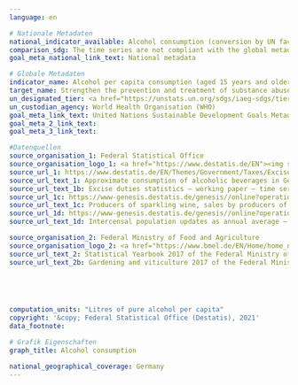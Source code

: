 ```yaml
---
language: en    

# Nationale Metadaten    
national_indicator_available: Alcohol consumption (conversion by UN factors)<br>Alcohol consumption (conversion by national factors)    
comparison_sdg: The time series are not compliant with the global metadata, but provide additional information.    
goal_meta_national_link_text: National metadata    

# Globale Metadaten    
indicator_name: Alcohol per capita consumption (aged 15 years and older) within a calendar year in litres of pure alcohol    
target_name: Strengthen the prevention and treatment of substance abuse, including narcotic drug abuse and harmful use of alcohol    
un_designated_tier: <a href="https://unstats.un.org/sdgs/iaeg-sdgs/tier-classification/" title="Click here for more information on the UN tier classification."  target="_blank">Tier I</a>    
un_custodian_agency: World Health Organisation (WHO)    
goal_meta_link_text: United Nations Sustainable Development Goals Metadata    
goal_meta_2_link_text:     
goal_meta_3_link_text:     

#Datenquellen
source_organisation_1: Federal Statistical Office
source_organisation_logo_1: <a href="https://www.destatis.de/EN"><img src="https://g205sdgs.github.io/sdg-indicators/public/OrgImgEn/destatis.png" alt="Logo destatis" style="height:60px; width:148px" /></a>
source_url_1: https://www.destatis.de/EN/Themes/Government/Taxes/Excise-Duties/Tables/approximate-consumption-alcoholic-beverages.html
source_url_text_1: Approximate consumption of alcoholic beverages in Germany
source_url_text_1b: Excise duties statistics – working paper – time series (only available in German)
source_url_1c: https://www-genesis.destatis.de/genesis//online?operation=table&code=73423-0001&bypass=true&language=en
source_url_text_1c: Producers of sparkling wine, sales by producers of sparkling wine, consumption of sparkling wine – GENESIS online 73423-0001
source_url_1d: https://www-genesis.destatis.de/genesis//online?operation=table&code=12411-0040&bypass=true&language=en
source_url_text_1d: Intercensal population updates as annual average – GENESIS online 12411-0040

source_organisation_2: Federal Ministry of Food and Agriculture
source_organisation_logo_2: <a href="https://www.bmel.de/EN/Home/home_node.html"><img src="https://g205sdgs.github.io/sdg-indicators/public/OrgImgEn/bmel.png" alt="Logo bmel" style="height:60px; width:148px" /></a>
source_url_text_2: Statistical Yearbook 2017 of the Federal Ministry of Food and Agriculture (only available in German)
source_url_text_2b: Gardening and viticulture 2017 of the Federal Ministry of Food and Agriculture (only available in German)




    
computation_units: "Litres of pure alcohol per capita"    
copyright: '&copy; Federal Statistical Office (Destatis), 2021'    
data_footnote:     

# Grafik Eigenschaften    
graph_title: Alcohol consumption    

national_geographical_coverage: Germany    
---
```


<span></span>